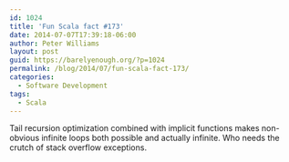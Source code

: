 ```yaml
---
id: 1024
title: 'Fun Scala fact #173'
date: 2014-07-07T17:39:18-06:00
author: Peter Williams
layout: post
guid: https://barelyenough.org/?p=1024
permalink: /blog/2014/07/fun-scala-fact-173/
categories:
  - Software Development
tags:
  - Scala
---
```

Tail recursion optimization combined with implicit functions makes non-obvious infinite loops both possible and actually infinite. Who needs the crutch of stack overflow exceptions.